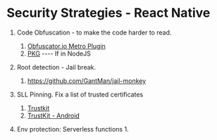 # Security Strategies - React Native

1. Code Obfuscation - to make the code harder to read.
    1. [Obfuscator.io Metro Plugin](https://www.npmjs.com/package/obfuscator-io-metro-plugin)
    2. [PKG](https://github.com/vercel/pkg) ---- If in NodeJS

2. Root detection - Jail break.
    1. https://github.com/GantMan/jail-monkey

3. SLL Pinning.  Fix a list of trusted certificates
   1. [Trustkit](https://github.com/datatheorem/TrustKit)
   2. [TrustKit - Android](https://github.com/datatheorem/TrustKit-Android.)

4. Env protection: Serverless functions
   1.  
